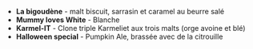 * __La bigoudène__ - malt biscuit, sarrasin et caramel au beurre salé
* __Mummy loves White__ - Blanche
* __Karmel-IT__ - Clone triple Karmeliet aux trois malts (orge avoine et blé)
* __Halloween special__ - Pumpkin Ale, brassée avec de la citrouille
